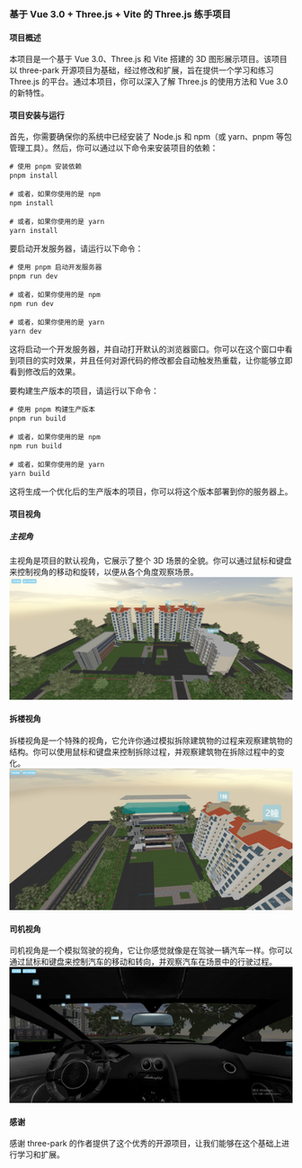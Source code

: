 ### 基于 Vue 3.0 + Three.js + Vite 的 Three.js 练手项目
#### 项目概述
本项目是一个基于 Vue 3.0、Three.js 和 Vite 搭建的 3D 图形展示项目。该项目以 three-park 开源项目为基础，经过修改和扩展，旨在提供一个学习和练习 Three.js 的平台。通过本项目，你可以深入了解 Three.js 的使用方法和 Vue 3.0 的新特性。
#### 项目安装与运行
首先，你需要确保你的系统中已经安装了 Node.js 和 npm（或 yarn、pnpm 等包管理工具）。然后，你可以通过以下命令来安装项目的依赖：
```
# 使用 pnpm 安装依赖  
pnpm install  
  
# 或者，如果你使用的是 npm  
npm install  
  
# 或者，如果你使用的是 yarn  
yarn install
```
要启动开发服务器，请运行以下命令：
```
# 使用 pnpm 启动开发服务器  
pnpm run dev  
  
# 或者，如果你使用的是 npm  
npm run dev  
  
# 或者，如果你使用的是 yarn  
yarn dev
```
这将启动一个开发服务器，并自动打开默认的浏览器窗口。你可以在这个窗口中看到项目的实时效果，并且任何对源代码的修改都会自动触发热重载，让你能够立即看到修改后的效果。

要构建生产版本的项目，请运行以下命令：
```
# 使用 pnpm 构建生产版本  
pnpm run build  
  
# 或者，如果你使用的是 npm  
npm run build  
  
# 或者，如果你使用的是 yarn  
yarn build
```
这将生成一个优化后的生产版本的项目，你可以将这个版本部署到你的服务器上。
#### 项目视角
##### 主视角
主视角是项目的默认视角，它展示了整个 3D 场景的全貌。你可以通过鼠标和键盘来控制视角的移动和旋转，以便从各个角度观察场景。
![主视角](./resource/1.png)
#### 拆楼视角
拆楼视角是一个特殊的视角，它允许你通过模拟拆除建筑物的过程来观察建筑物的结构。你可以使用鼠标和键盘来控制拆除过程，并观察建筑物在拆除过程中的变化。
![拆楼视角](./resource/2.png)
#### 司机视角
司机视角是一个模拟驾驶的视角，它让你感觉就像是在驾驶一辆汽车一样。你可以通过鼠标和键盘来控制汽车的移动和转向，并观察汽车在场景中的行驶过程。
![司机视角](./resource/3.png)
#### 感谢
感谢 three-park 的作者提供了这个优秀的开源项目，让我们能够在这个基础上进行学习和扩展。